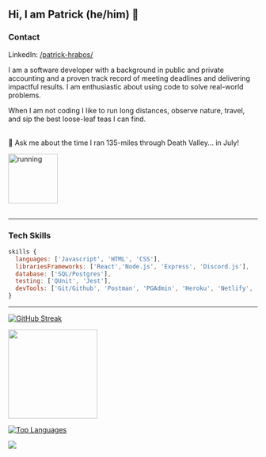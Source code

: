 ## Hi, I am Patrick (he/him) 🦩

### Contact
LinkedIn:  <a href="https://www.linkedin.com/in/patrick-hrabos/">/patrick-hrabos/</a><br>

I am a software developer with a background in public and private accounting and a proven track record of meeting deadlines and delivering impactful results. I am enthusiastic about using code to solve real-world problems. 

When I am not coding I like to run long distances, observe nature, travel, and sip the best loose-leaf teas I can find.<br><br>

💬 Ask me about the time I ran 135-miles through Death Valley... in July! 
  
<img width="100em" src="https://media.giphy.com/media/2eN0NkCvhjxqo/giphy.gif" alt="running"/><br><br>

****
### Tech Skills
```js
skills {
  languages: ['Javascript', 'HTML', 'CSS'],
  librariesFrameworks: ['React','Node.js', 'Express', 'Discord.js'],
  database: ['SQL/Postgres'],
  testing: ['QUnit', 'Jest'],
  devTools: ['Git/Github', 'Postman', 'PGAdmin', 'Heroku', 'Netlify', 'VSCode']
}
```
***

[![GitHub Streak](https://github-readme-streak-stats.herokuapp.com/?user=phrabos&theme=bear)](https://git.io/streak-stats)

<img height="180em" src="https://github-readme-stats.vercel.app/api?username=phrabos&show_icons=true&&count_private=true&include_all_commits=true&theme=bear" />


[![Top Languages](https://github-readme-stats.vercel.app/api/top-langs/?username=phrabos&layout=compact&theme=bear&hide=pug&langs_count=6)](https://github.com/phrabos/github-readme-stats)


![](https://komarev.com/ghpvc/?username=phrabos&color=ff69b4)
